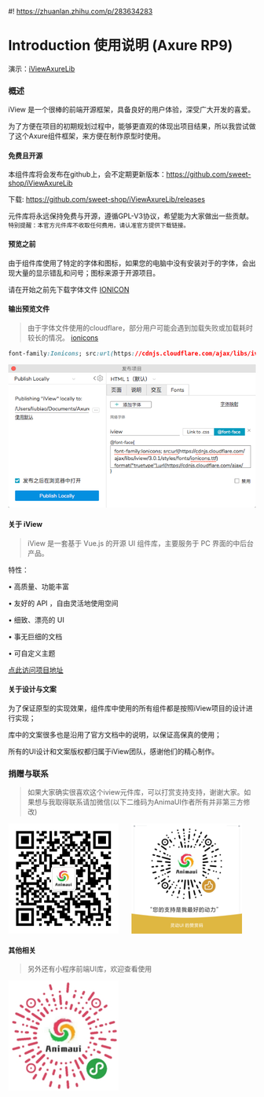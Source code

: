 #! https://zhuanlan.zhihu.com/p/283634283
# Introduction 使用说明 (Axure RP9)

演示：[iViewAxureLib](https://www.wulihub.com.cn/go/JYo8B4/start.html)

### 概述

iView 是一个很棒的前端开源框架，具备良好的用户体验，深受广大开发的喜爱。

为了方便在项目的初期规划过程中，能够更直观的体现出项目结果，所以我尝试做了这个Axure组件框架，来方便在制作原型时使用。

#### 免费且开源

本组件库将会发布在github上，会不定期更新版本：https://github.com/sweet-shop/iViewAxureLib

下载: https://github.com/sweet-shop/iViewAxureLib/releases

元件库将永远保持免费与开源，遵循GPL-V3协议，希望能为大家做出一些贡献。`特别提醒：本官方元件库不收取任何费用，请认准官方提供下载链接。`

#### 预览之前

由于组件库使用了特定的字体和图标，如果您的电脑中没有安装对于的字体，会出现大量的显示错乱和问号；图标来源于开源项目。

请在开始之前先下载字体文件 [IONICON](http://oos.animaui.com/mini/fonts/ionicons.ttf)

#### 输出预览文件

> 由于字体文件使用的cloudflare，部分用户可能会遇到加载失败或加载耗时较长的情况。 [ionicons](https://www.ionicons.com/)

```css
font-family:Ionicons; src:url(https://cdnjs.cloudflare.com/ajax/libs/iview/3.0.1/styles/fonts/ionicons.ttf) format("truetype"),url(https://cdnjs.cloudflare.com/ajax/libs/iview/3.0.1/styles/fonts/ionicons.woff) format("woff"),url(https://cdnjs.cloudflare.com/ajax/libs/iview/3.0.1/styles/fonts/ionicons.svg#Ionicons) format("svg"); font-weight:400; font-style:normal
```
![](./images/u43.png)

#### 关于 iView

> iView 是一套基于 Vue.js 的开源 UI 组件库，主要服务于 PC 界面的中后台产品。

特性：

• 高质量、功能丰富

• 友好的 API ，自由灵活地使用空间

• 细致、漂亮的 UI

• 事无巨细的文档

• 可自定义主题

[点此访问项目地址](https://www.iviewui.com/docs/introduce)

#### 关于设计与文案

为了保证原型的实现效果，组件库中使用的所有组件都是按照iView项目的设计进行实现；

库中的文案很多也是沿用了官方文档中的说明，以保证高保真的使用；

所有的UI设计和文案版权都归属于iView团队，感谢他们的精心制作。

### 捐赠与联系

> 如果大家确实很喜欢这个iview元件库，可以打赏支持支持，谢谢大家。如果想与我取得联系请加微信(以下二维码为AnimaUI作者所有并非第三方修改)

<img width="225px" src="./images/u44.png"/>
<img width="225px" style="margin-left: 22px" src="./images/u45.png"/>

#### 其他相关

> 另外还有小程序前端UI库，欢迎查看使用

<img width="225px" src="./images/u48.png"/>

